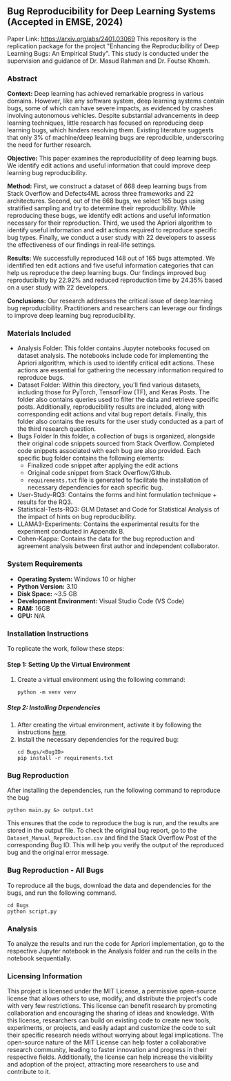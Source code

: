 ## Bug Reproducibility for Deep Learning Systems (Accepted in EMSE, 2024)

Paper Link: https://arxiv.org/abs/2401.03069
This repository is the replication package for the project "Enhancing the Reproducibility of Deep Learning Bugs: An Empirical Study". This study is conducted under the supervision and guidance of Dr. Masud Rahman and Dr. Foutse Khomh.

### Abstract
**Context:** Deep learning has achieved remarkable progress in various domains. However, like any software system, deep learning systems contain bugs, some of which can have severe impacts, as evidenced by crashes involving autonomous vehicles. Despite substantial advancements in deep learning techniques, little research has focused on reproducing deep learning bugs, which hinders resolving them. Existing literature suggests that only 3\% of machine/deep learning bugs are reproducible, underscoring the need for further research.

**Objective:** This paper examines the reproducibility of deep learning bugs. We identify edit actions and useful information that could improve deep learning bug reproducibility.

**Method:** First, we construct a dataset of 668 deep learning bugs from Stack Overflow and Defects4ML across three frameworks and 22 architectures. Second, out of the 668 bugs, we select 165 bugs using stratified sampling and try to determine their reproducibility. While reproducing these bugs, we identify edit actions and useful information necessary for their reproduction. Third, we used the Apriori algorithm to identify useful information and edit actions required to reproduce specific bug types. Finally, we conduct a user study with 22 developers to assess the effectiveness of our findings in real-life settings. 

**Results:** We successfully reproduced 148 out of 165 bugs attempted. We identified ten edit actions and five useful information categories that can help us reproduce the deep learning bugs. Our findings improved bug reproducibility by 22.92\% and reduced reproduction time by 24.35\% based on a user study with 22 developers.

**Conclusions:** Our research addresses the critical issue of deep learning bug reproducibility. Practitioners and researchers can leverage our findings to improve deep learning bug reproducibility.

### Materials Included
* Analysis Folder: This folder contains Jupyter notebooks focused on dataset analysis. The notebooks include code for implementing the Apriori algorithm, which is used to identify critical edit actions. These actions are essential for gathering the necessary information required to reproduce bugs.
* Dataset Folder: Within this directory, you'll find various datasets, including those for PyTorch, TensorFlow (TF), and Keras Posts. The folder also contains queries used to filter the data and retrieve specific posts. Additionally, reproducibility results are included, along with corresponding edit actions and vital bug report details. Finally, this folder also contains the results for the user study conducted as a part of the third research question.
* Bugs Folder In this folder, a collection of bugs is organized, alongside their original code snippets sourced from Stack Overflow. Completed code snippets associated with each bug are also provided. Each specific bug folder contains the following elements:
  - Finalized code snippet after applying the edit actions
  - Original code snippet from Stack Overflow/Github.
  - `requirements.txt` file is generated to facilitate the installation of necessary dependencies for each specific bug.
* User-Study-RQ3: Contains the forms and hint formulation technique + results for the RQ3.
* Statistical-Tests-RQ3: GLM Dataset and Code for Statistical Analysis of the impact of hints on bug reproducibility.
* LLAMA3-Experiments: Contains the experimental results for the experiment conducted in Appendix B.
* Cohen-Kappa: Contains the data for the bug reproduction and agreement analysis between first author and independent collaborator.

### System Requirements
- **Operating System:** Windows 10 or higher
- **Python Version:** 3.10
- **Disk Space:** ~3.5 GB
- **Development Environment:** Visual Studio Code (VS Code)
- **RAM:** 16GB
- **GPU:** N/A

### Installation Instructions

To replicate the work, follow these steps:

#### Step 1: Setting Up the Virtual Environment
1. Create a virtual environment using the following command:
    ```shell
    python -m venv venv
    ```

##### Step 2: Installing Dependencies
1. After creating the virtual environment, activate it by following the instructions [here](https://docs.python.org/3/library/venv.html).
2. Install the necessary dependencies for the required bug:
    ```shell
    cd Bugs/<BugID>
    pip install -r requirements.txt
    ```
###  Bug Reproduction
After installing the dependencies, run the following command to reproduce the bug
```shell
python main.py &> output.txt
```
This ensures that the code to reproduce the bug is run, and the results are stored in the output file. To check the original bug report, go to the `Dataset_Manual_Reproduction.csv` and find the Stack Overflow Post of the corresponding Bug ID. This will help you verify the output of the reproduced bug and the original error message.


### Bug Reproduction - All Bugs
To reproduce all the bugs, download the data and dependencies for the bugs, and run the following command.
```shell
cd Bugs
python script.py
```

### Analysis
To analyze the results and run the code for Apriori implementation, go to the respective Jupyter notebook in the Analysis folder and run the cells in the notebook sequentially.

### Licensing Information
This project is licensed under the MIT License, a permissive open-source license that allows others to use, modify, and distribute the project's code with very few restrictions. This license can benefit research by promoting collaboration and encouraging the sharing of ideas and knowledge. With this license, researchers can build on existing code to create new tools, experiments, or projects, and easily adapt and customize the code to suit their specific research needs without worrying about legal implications. The open-source nature of the MIT License can help foster a collaborative research community, leading to faster innovation and progress in their respective fields. Additionally, the license can help increase the visibility and adoption of the project, attracting more researchers to use and contribute to it.
